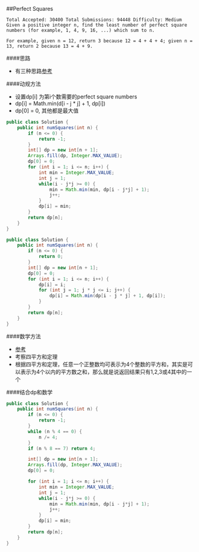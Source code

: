 ##Perfect Squares

	Total Accepted: 30400 Total Submissions: 94448 Difficulty: Medium
	Given a positive integer n, find the least number of perfect square numbers (for example, 1, 4, 9, 16, ...) which sum to n.

	For example, given n = 12, return 3 because 12 = 4 + 4 + 4; given n = 13, return 2 because 13 = 4 + 9.

####思路
- 有三种思路[参考](https://leetcode.com/discuss/58056/summary-of-different-solutions-bfs-static-and-mathematics)

####动规方法
- 设置dp[i] 为第i个数需要的perfect square numbers
- dp[i] = Math.min(d[i - j * j] + 1, dp[i])
- dp[0] = 0, 其他都是最大值

```java
public class Solution {
    public int numSquares(int n) {
        if (n <= 0) {
            return -1;
        }
        int[] dp = new int[n + 1];
        Arrays.fill(dp, Integer.MAX_VALUE);
        dp[0] = 0;
        for (int i = 1; i <= n; i++) {
            int min = Integer.MAX_VALUE;
            int j = 1;
            while(i - j*j >= 0) {
                min = Math.min(min, dp[i - j*j] + 1);
                j++;
            }
            dp[i] = min;
        }
        return dp[n];
    }
}
```

```java
public class Solution {
    public int numSquares(int n) {
        if (n <= 0) {
            return 0;
        }
        int[] dp = new int[n + 1];
        dp[0] = 0;
        for (int i = 1; i <= n; i++) {
            dp[i] = i;
            for (int j = 1; j * j <= i; j++) {
                dp[i] = Math.min(dp[i - j * j] + 1, dp[i]);
            }
        }
        return dp[n];
    }
}
```

####数学方法
- [参考](http://www.cnblogs.com/grandyang/p/4800552.html)
- 考察四平方和定理
- 根据四平方和定理，任意一个正整数均可表示为4个整数的平方和，其实是可以表示为4个以内的平方数之和，那么就是说返回结果只有1,2,3或4其中的一个


####结合dp和数学
```java
public class Solution {
    public int numSquares(int n) {
        if (n <= 0) {
            return -1;
        }
        while (n % 4 == 0) {
            n /= 4;
        }
        if (n % 8 == 7) return 4;

        int[] dp = new int[n + 1];
        Arrays.fill(dp, Integer.MAX_VALUE);
        dp[0] = 0;

        for (int i = 1; i <= n; i++) {
            int min = Integer.MAX_VALUE;
            int j = 1;
            while(i - j*j >= 0) {
                min = Math.min(min, dp[i - j*j] + 1);
                j++;
            }
            dp[i] = min;
        }
        return dp[n];
    }
}
```
